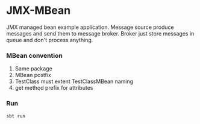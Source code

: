 # JMX-MBean

JMX managed bean example application. Message source produce messages and send them to message broker.
Broker just store messages in queue and don't process anything.

### MBean convention
1. Same package
2. MBean postfix
3. TestClass must extent TestClassMBean naming
4. get method prefix for attributes

### Run
`sbt run`